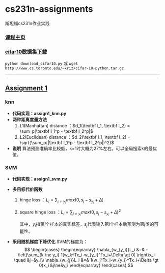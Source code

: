 # cs231n-assignments
斯坦福cs231n作业实践

### [课程主页](http://cs231n.github.io/)

### [cifar10数据集下载](http://www.cs.toronto.edu/~kriz/cifar-10-python.tar.gz)

`python download_cifar10.py` 或 `wget http://www.cs.toronto.edu/~kriz/cifar-10-python.tar.gz`

---

<script type="text/javascript" src="http://cdn.mathjax.org/mathjax/latest/MathJax.js?config=default"></script>

## [Assignment 1](http://cs231n.github.io/assignments2016/assignment1/)

### knn

- **代码实现：assign1_knn.py**
- **两种距离度量方法**
  1. L1(Manhattan) distance ：$d_1(\textbf I_1, \textbf I_2) = \sum_p|\textbf I_1^p - \textbf I_2^p|$ 
  2. L2(Euclidean)  distance ：$d_2(\textbf I_1, \textbf I_2) = \sqrt{\sum_p(|\textbf I_1^p - \textbf I_2^p|)^2}$
- **说明**
  算法预测准确率比较低，k=1时大概为27%左右。可以全局搜索k的最优值。

### SVM

- **代码实现：assign1_svm.py**

- **多目标代价函数**

  1. hinge loss ：$L_i=\sum_{j\ne y_i}max(0, s_j-s_{y_i}+\Delta)$

  2. square hinge loss ：$L_i=\sum_{j\ne y_i}max(0, s_j-s_{y_i}+\Delta)^2$

     其中，$y_i$指第$i$个样本的真实标签，$s_j$代表输入第$i$个样本后预测为第$j$类的可能性。

- **采用随机梯度下降优化**
  SVM的梯度为：
  $$
  \begin{cases}
  \begin{eqnarray}
  \nabla_{w_{y_i}}L_i &=& -\left(\sum_{k \ne y_i} 1(w_k^Tx_i-w_{y_i}^Tx_i+\Delta \gt 0)  \right)x_i \quad  &j=&y_i\\
  \nabla_{w_{j}}L_i &=& 1(w_j^Tx_i-w_{y_i}^Tx_i+\Delta \gt 0)x_i  &j\ne&y_i
  \end{eqnarray}
  \end{cases}
  $$
  ​

  ​

  ​

